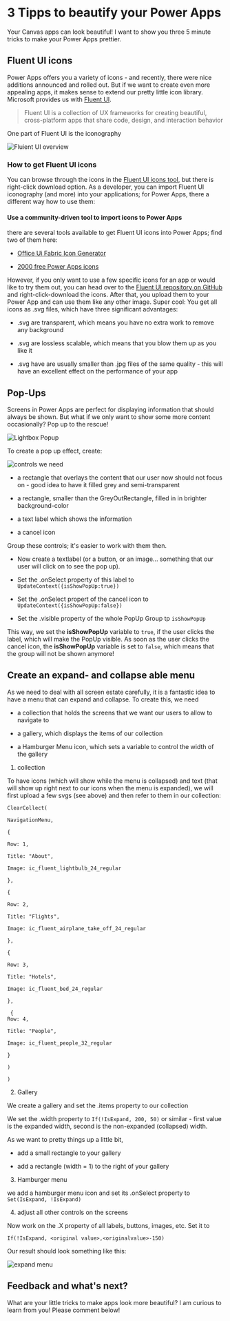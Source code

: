   

# 3 Tipps to beautify your Power Apps

Your Canvas apps can look beautiful! I want to show you three 5 minute tricks to make your Power Apps prettier. 

## Fluent UI icons

Power Apps offers you a variety of icons - and recently, there were nice additions announced and rolled out. But if we want to create even more appealing apps, it makes sense to extend our pretty little icon library. Microsoft provides us with [Fluent UI](https://developer.microsoft.com/en-us/fluentui#/).

> Fluent UI is a collection of UX frameworks for creating beautiful, cross-platform apps that share code, design, and interaction behavior

One part of Fluent UI is the iconography

![Fluient UI overview](https://github.com/LuiseFreese/blog/blob/main/media/beautify/fluentUI.gif)

### How to get Fluent UI icons

You can browse through the icons in the [Fluent UI icons tool](https://uifabricicons.azurewebsites.net/), but there is right-click download option. As a developer, you can import Fluent UI iconography (and more) into your applications; for Power Apps, there a different way how to use them:

#### Use a community-driven tool to import icons to Power Apps 

there are several tools available to get Fluent UI icons into Power Apps; find two of them here: 

* [Office Ui Fabric Icon Generator](https://github.com/e-gallis/PowerApps/tree/master/Components/OfficeUIFabricIconGenerator)

* [2000 free Power Apps icons](https://matthewdevaney.com/2000-free-power-apps-icons/)

However, if you only want to use a few specific icons for an app or would like to try them out, you can head over to the [Fluent UI repository on GitHub](https://github.com/microsoft/fluentui-system-icons/blob/master/icons.md) and right-click-download the icons. After that, you upload them to your Power App and can use them like any other image. Super cool: You get all icons as .svg files, which have three significant advantages: 

* .svg are transparent, which means you have no extra work to remove any background

* .svg are lossless scalable, which means that you blow them up as you like it 

* .svg have are usually smaller than .jpg files of the same quality - this will have an excellent effect on the performance of your app

## Pop-Ups

Screens in Power Apps are perfect for displaying information that should always be shown. But what if we only want to show some more content occasionally? Pop up to the rescue! 

![Lightbox Popup](https://github.com/LuiseFreese/blog/blob/main/media/beautify/showpopup.gif)

To create a pop up effect, create: 

![controls we need](https://github.com/LuiseFreese/blog/blob/main/media/beautify/controls.png)

* a rectangle that overlays the content that our user now should not focus on - good idea to have it filled grey and semi-transparent

* a rectangle, smaller than the GreyOutRectangle, filled in in brighter background-color

* a text label which shows the information

* a cancel icon

Group these controls; it's easier to work with them then. 

* Now create a textlabel (or a button, or an image... something that our user will click on to see the pop up).

* Set the .onSelect property of this label to `UpdateContext({isShowPopUp:true})`

* Set the .onSelect propert of the cancel icon to `UpdateContext({isShowPopUp:false})`

* Set the .visible property of the whole PopUp Group tp `isShowPopUp`

This way, we set the **isShowPopUp** variable to `true`, if the user clicks the label, which will make the PopUp visible. As soon as the user clicks the cancel icon, the **isShowPopUp** variable is set to `false`, which means that the group will not be shown anymore! 

## Create an expand- and collapse able menu

As we need to deal with all screen estate carefully, it is a fantastic idea to have a menu that can expand and collapse. To create this, we need 

* a collection that holds the screens that we want our users to allow to navigate to

* a gallery, which displays the items of our collection

* a Hamburger Menu icon, which sets a variable to control the width of the gallery

1. collection

To have icons (which will show while the menu is collapsed) and text (that will show up right next to our icons when the menu is expanded), we will first upload a few svgs (see above) and then refer to them in our collection: 

    ClearCollect(

    NavigationMenu,

    {

    Row: 1,

    Title: "About",

    Image: ic_fluent_lightbulb_24_regular

    },

    {

    Row: 2,

    Title: "Flights",

    Image: ic_fluent_airplane_take_off_24_regular

    },

    {

    Row: 3,

    Title: "Hotels",

    Image: ic_fluent_bed_24_regular

    },

     {
    Row: 4,

    Title: "People",

    Image: ic_fluent_people_32_regular

    }

    )

    )

2. Gallery

We create a gallery and set the .items property to our collection

We set the .width property to `If(!IsExpand, 200, 50)` or similar - first value is the expanded width, second is the non-expanded (collapsed) width. 

As we want to pretty things up a little bit, 

* add a small rectangle to your gallery

* add a rectangle (width = 1) to the right of your gallery 

3. Hamburger menu

we add a hamburger menu icon and set its .onSelect property to `Set(IsExpand, !IsExpand)`

4. adjust all other controls on the screens

Now work on the .X property of all labels, buttons, images, etc. Set it to 

`If(!IsExpand, <original value>,<originalvalue>-150)`

Our result should look something like this: 

![expand menu](https://github.com/LuiseFreese/blog/blob/main/media/beautify/expand.gif)

## Feedback and what's next? 

What are your little tricks to make apps look more beautiful? I am curious to learn from you! Please comment below! 
